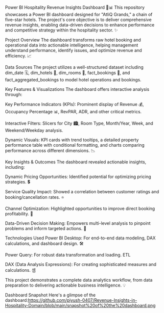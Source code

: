 Power BI Hospitality Revenue Insights Dashboard 🏨📊
This repository showcases a Power BI dashboard designed for "AtliQ Grands," a chain of five-star hotels. The project's core objective is to deliver comprehensive revenue insights, enabling data-driven decisions to enhance performance and competitive strategy within the hospitality sector. ✨

Project Overview
The dashboard transforms raw hotel booking and operational data into actionable intelligence, helping management understand performance, identify issues, and optimize revenue and efficiency. 📈

Data Sources
The project utilizes a well-structured dataset including dim_date 🗓️, dim_hotels 🏨, dim_rooms 🔑, fact_bookings 📅, and fact_aggregated_bookings to model hotel operations and bookings.

Key Features & Visualizations
The dashboard offers interactive analysis through:

Key Performance Indicators (KPIs): Prominent display of Revenue 💰, Occupancy Percentage 📊, RevPAR, ADR, and other critical metrics.

Interactive Filters: Slicers for City 🏙️, Room Type, Month/Year, Week, and Weekend/Weekday analysis.

Dynamic Visuals: KPI cards with trend tooltips, a detailed property performance table with conditional formatting, and charts comparing performance across different dimensions. 📉

Key Insights & Outcomes
The dashboard revealed actionable insights, including:

Dynamic Pricing Opportunities: Identified potential for optimizing pricing strategies. 💲

Service Quality Impact: Showed a correlation between customer ratings and booking/cancellation rates. ⭐

Channel Optimization: Highlighted opportunities to improve direct booking profitability. 🚀

Data-Driven Decision Making: Empowers multi-level analysis to pinpoint problems and inform targeted actions. 🎯

Technologies Used
Power BI Desktop: For end-to-end data modeling, DAX calculations, and dashboard design. 🛠️

Power Query: For robust data transformation and loading. ETL

DAX (Data Analysis Expressions): For creating sophisticated measures and calculations. 셈

This project demonstrates a complete data analytics workflow, from data preparation to delivering actionable business intelligence. 💡

Dashboard Snapshot
Here's a glimpse of the dashboard:https://github.com/piyush-0407/Revenue-Insights-in-Hospitality-Domain/blob/main/snapshot%20of%20the%20dashboard.png
